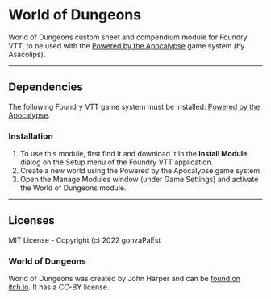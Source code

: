 # World of Dungeons

World of Dungeons custom sheet and compendium module for Foundry VTT, to be used with the [Powered by the Apocalypse](https://gitlab.com/asacolips-projects/foundry-mods/pbta) game system (by Asacolips).

---

## Dependencies

The following Foundry VTT game system must be installed: [Powered by the Apocalypse](https://foundryvtt.com/packages/pbta).

### Installation

1. To use this module, first find it and download it in the **Install Module** dialog on the Setup menu of the Foundry VTT application.
2. Create a new world using the Powered by the Apocalypse game system.
3. Open the Manage Modules window (under Game Settings) and activate the World of Dungeons module.

---

## Licenses

MIT License - Copyright (c) 2022 gonzaPaEst

### World of Dungeons

World of Dungeons was created by John Harper and can be [found on itch.io](https://johnharper.itch.io/world-of-dungeons). It has a CC-BY license.